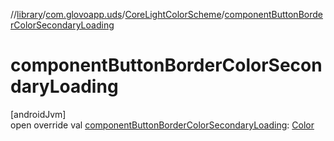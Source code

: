 //[library](../../../index.md)/[com.glovoapp.uds](../index.md)/[CoreLightColorScheme](index.md)/[componentButtonBorderColorSecondaryLoading](component-button-border-color-secondary-loading.md)

# componentButtonBorderColorSecondaryLoading

[androidJvm]\
open override val [componentButtonBorderColorSecondaryLoading](component-button-border-color-secondary-loading.md): [Color](https://developer.android.com/reference/kotlin/androidx/compose/ui/graphics/Color.html)
